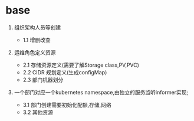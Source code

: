 # base

1. 组织架构人员等创建
    * 1.1 增删改查 

2. 运维角色定义资源
    * 2.1 存储资源定义(需要了解Storage class,PV,PVC)
    * 2.2 CIDR 规划定义(生成configMap)
    * 2.3 部门机器划分    
    
3. 一个部门对应一个kubernetes namespace,由独立的服务监听informer实现;
    * 3.1 部门创建需要初始化配额,存储,网络
    * 3.2 其他资源

